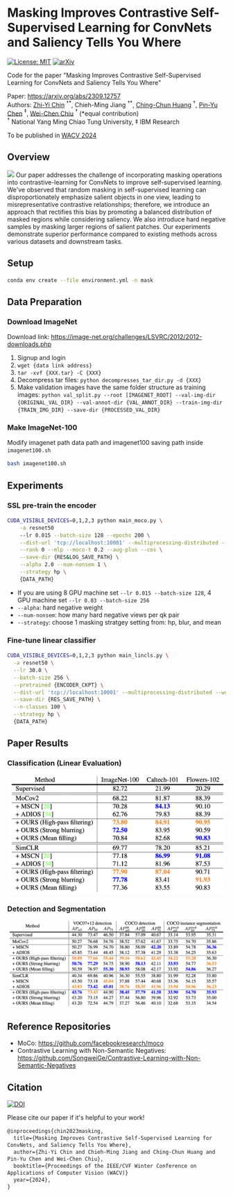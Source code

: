 # Masking Improves Contrastive Self-Supervised Learning for ConvNets and Saliency Tells You Where

[![License: MIT](https://img.shields.io/badge/License-MIT-g.svg)](https://opensource.org/licenses/MIT)
[![arXiv](https://img.shields.io/badge/arXiv-2309.12757-b31b1b.svg)](https://arxiv.org/abs/2309.12757)

Code for the paper "Masking Improves Contrastive Self-Supervised Learning for ConvNets and Saliency Tells You Where"

Paper: https://arxiv.org/abs/2309.12757 \
Authors: [Zhi-Yi Chin](https://joycenerd.github.io/) $^{\dagger*}$, Chieh-Ming Jiang $^{\dagger*}$, [Ching-Chun Huang](http://acm.cs.nctu.edu.tw/) $^\dagger$, [Pin-Yu Chen](https://sites.google.com/site/pinyuchenpage) $^\ddagger$, [Wei-Chen Chiu](https://walonchiu.github.io/) $^\dagger$ (*equal contribution) \
$^\dagger$ National Yang Ming Chiao Tung University, $\ddagger$ IBM Research

To be published in [WACV 2024](https://wacv2024.thecvf.com/)

## Overview
![](./figure/model.png)
Our paper addresses the challenge of incorporating masking operations into contrastive-learning for ConvNets to improve self-supervised learning. We've observed that random masking in self-supervised learning can disproportionately emphasize salient objects in one view, leading to misrepresentative contrastive relationships; therefore, we introduce an approach that rectifies this bias by promoting a balanced distribution of masked regions while considering saliency. We also introduce hard negative samples by masking larger regions of salient patches. Our experiments demonstrate superior performance compared to existing methods across various datasets and downstream tasks.

## Setup
```bash
conda env create --file environment.yml -n mask
```

## Data Preparation

### Download ImageNet
Download link: https://image-net.org/challenges/LSVRC/2012/2012-downloads.php
1. Signup and login
2. `wget {data link address}`
3. `tar -xvf {XXX.tar} -C {XXX}`
4. Decompress tar files: `python decompresses_tar_dir.py -d {XXX}`
5. Make validation images have the same folder structure as training images: `python val_split.py --root [IMAGENET_ROOT] --val-img-dir {ORIGINAL_VAL_DIR} --val-annot-dir {VAL_ANNOT_DIR} --train-img-dir {TRAIN_IMG_DIR} --save-dir {PROCESSED_VAL_DIR}`

### Make ImageNet-100
Modify imagenet path data path and imagenet100 saving path inside `imagenet100.sh`

```bash
bash imagenet100.sh
```

## Experiments

### SSL pre-train the encoder

```bash
CUDA_VISIBLE_DEVICES=0,1,2,3 python main_moco.py \
    -a resnet50 
    --lr 0.015 --batch-size 128 --epochs 200 \
    --dist-url 'tcp://localhost:10001' --multiprocessing-distributed --world-size 1 \
    --rank 0 --mlp --moco-t 0.2 --aug-plus --cos \
    --save-dir {RES&LOG_SAVE_PATH} \
    --alpha 2.0 --num-nonsem 1 \
    --strategy hp \
    {DATA_PATH}
```

- If you are using 8 GPU machine set `--lr 0.015 --batch-size 128`, 4 GPU machine set `--lr 0.03 --batch-size 256`
- `--alpha`: hard negative weight
- `--num-nonsem`: how many hard negative views per qk pair
- `--strategy`: choose 1 masking stratgey setting from: hp, blur, and mean

### Fine-tune linear classifier

```bash
CUDA_VISIBLE_DEVICES=0,1,2,3 python main_lincls.py \
  -a resnet50 \
  --lr 30.0 \
  --batch-size 256 \
  --pretrained {ENCODER_CKPT} \
  --dist-url 'tcp://localhost:10001' --multiprocessing-distributed --world-size 1 --rank 0 \
  --save-dir {RES_SAVE_PATH} \
  --n-classes 100 \
  --strategy hp \
  {DATA_PATH}
```

## Paper Results

### Classification (Linear Evaluation)
![](./figure/classification.png)

### Detection and Segmentation
![](./figure/det&segm.png)

## Reference Repositories
- MoCo: https://github.com/facebookresearch/moco
- Contrastive Learning with Non-Semantic Negatives: https://github.com/SongweiGe/Contrastive-Learning-with-Non-Semantic-Negatives

## Citation
[![DOI](https://img.shields.io/badge/DOI-10.48550/arXiv.2309.12757-green?color=FF8000?color=009922)](https://doi.org/10.48550/arXiv.2309.12757)

Please cite our paper if it's helpful to your work!
```
@inproceedings{chin2023masking,
  title={Masking Improves Contrastive Self-Supervised Learning for ConvNets, and Saliency Tells You Where},
  author={Zhi-Yi Chin and Chieh-Ming Jiang and Ching-Chun Huang and Pin-Yu Chen and Wei-Chen Chiu},
  booktitle={Proceedings of the IEEE/CVF Winter Conference on Applications of Computer Vision (WACV)}
  year={2024},
}
```